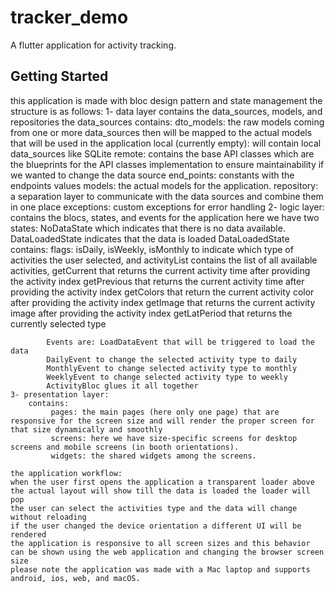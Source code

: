 # tracker_demo

A flutter application for activity tracking.

## Getting Started
this application is made with bloc design pattern and state management
the structure is as follows:
    1- data layer contains the data_sources, models, and repositories
        the data_sources contains:
            dto_models: the raw models coming from one or more data_sources then will be mapped to the actual models that will be used in the application
            local (currently empty): will contain local data_sources like SQLite
            remote: contains the base API classes which are the blueprints for the API classes implementation to ensure maintainability if we wanted to change the data source 
            end_points: constants with the endpoints values 
        models: 
        the actual models for the application.
        repository: a separation layer to communicate with the data sources and combine them in one place 
        exceptions: custom exceptions for error handling
    2- logic layer: 
            contains the blocs, states, and events for the application 
            here we have two states: NoDataState which indicates that there is no data available.
            DataLoadedState indicates that the data is loaded
            DataLoadedState contains:
                 flags: isDaily, isWeekly, isMonthly to indicate which type of activities the user selected, and activityList contains the list of all available activities, 
                 getCurrent that returns the current activity time after providing the activity index
                 getPrevious that returns the current activity time after providing the activity index
                 getColors that return the current activity color after providing the activity index
                 getImage that returns the current activity image after providing the activity index
                 getLatPeriod that returns the currently selected type

            Events are: LoadDataEvent that will be triggered to load the data
            DailyEvent to change the selected activity type to daily
            MonthlyEvent to change selected activity type to monthly
            WeeklyEvent to change selected activity type to weekly
            ActivityBloc glues it all together
    3- presentation layer:
        contains:
             pages: the main pages (here only one page) that are responsive for the screen size and will render the proper screen for that size dynamically and smoothly
             screens: here we have size-specific screens for desktop screens and mobile screens (in booth orientations).
             widgets: the shared widgets among the screens.

    the application workflow:
    when the user first opens the application a transparent loader above the actual layout will show till the data is loaded the loader will pop
    the user can select the activities type and the data will change without reloading
    if the user changed the device orientation a different UI will be rendered
    the application is responsive to all screen sizes and this behavior can be shown using the web application and changing the browser screen size
    please note the application was made with a Mac laptop and supports android, ios, web, and macOS.

     

    





